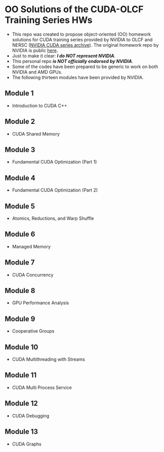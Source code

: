 # OO Solutions of the CUDA-OLCF Training Series HWs
- This repo was created to propose object-oriented (OO) homework solutions for CUDA training series provided by NVIDIA to OLCF and NERSC ([NVIDIA CUDA series archive](https://www.olcf.ornl.gov/cuda-training-series/)). The original homework repo by NVIDIA is public [here](https://github.com/olcf/cuda-training-series).
- Just to make it clear: ***I do NOT represent NVIDIA***.
- This personal repo ***is NOT officially endorsed by NVIDIA***.
- Some of the codes have been prepared to be generic to work on both NVIDIA and AMD GPUs.
- The following thirteen modules have been provided by NVIDIA.

## Module 1
- Introduction to CUDA C++

## Module 2
- CUDA Shared Memory

## Module 3
- Fundamental CUDA Optimization (Part 1)

## Module 4
- Fundamental CUDA Optimization (Part 2)

## Module 5
- Atomics, Reductions, and Warp Shuffle

## Module 6
- Managed Memory

## Module 7
- CUDA Concurrency

## Module 8
- GPU Performance Analysis

## Module 9
- Cooperative Groups

## Module 10
- CUDA Multithreading with Streams

## Module 11
- CUDA Multi Process Service

## Module 12
- CUDA Debugging

## Module 13
- CUDA Graphs
